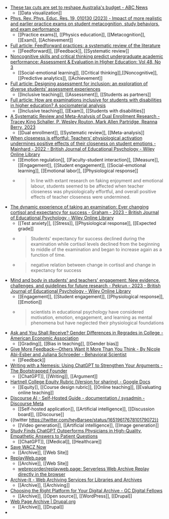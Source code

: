 - [These tax cuts are set to reshape Australia's budget - ABC News](https://www.abc.net.au/news/2023-04-28/stage-three-tax-cuts-to-scale/102268304)
	- [[Data visualization]]
- [Phys. Rev. Phys. Educ. Res. 19, 010130 (2023)  -  Impact of more realistic and earlier practice exams on student metacognition, study behaviors, and exam performance](https://journals.aps.org/prper/abstract/10.1103/PhysRevPhysEducRes.19.010130)
	- [[Practice exams]], [[Physics education]], [[Metacognition]], [[Exam]], [[Achievement]]
- [Full article: Feedforward practices: a systematic review of the literature](https://www.tandfonline.com/doi/full/10.1080/02602938.2022.2073434)
	- [[Feedforward]], [[Feedback]], [[Systematic review]]
- [Noncognitive skills and critical thinking predict undergraduate academic performance: Assessment & Evaluation in Higher Education: Vol 48, No 3](https://www.tandfonline.com/doi/abs/10.1080/02602938.2022.2073964)
	- [[Social-emotional learning]], [[Critical thinking]],[[Noncognitive]], [[Predictive analytics]], [[Achievement]]
- [Full article: Designing assessment for inclusion: an exploration of diverse students’ assessment experiences](https://www.tandfonline.com/doi/full/10.1080/02602938.2022.2082373)
	- [[Inclusive teaching]], [[Assessment]], [[Students as partners]]
- [Full article: How are examinations inclusive for students with disabilities in higher education? A sociomaterial analysis](https://www.tandfonline.com/doi/full/10.1080/02602938.2022.2077910)
	- [[Inclusive teaching]], [[Exam]], [[Students with disabilities]]
- [A Systematic Review and Meta-Analysis of Dual Enrollment Research - Tracey King Schaller, P. Wesley Routon, Mark Allen Partridge, Reanna Berry, 2023](https://journals.sagepub.com/doi/full/10.1177/15210251231170331)
	- [[Dual enrollment]], [[Systematic review]], [[Meta-analysis]]
- [When closeness is effortful: Teachers’ physiological activation undermines positive effects of their closeness on student emotions - Mainhard - 2022 - British Journal of Educational Psychology - Wiley Online Library](https://bpspsychub.onlinelibrary.wiley.com/doi/10.1111/bjep.12506)
	- [[Emotion regulation]], [[Faculty-student interaction]], [[Measure]], [[Engagement]], [[Student engagement]], [[Social-emotional learning]], [[Emotional labor]], [[Physiological response]]
	- >In line with extant research on faking enjoyment and emotional labour, students seemed to be affected when teacher closeness was physiologically effortful, and overall positive effects of teacher closeness were undermined.
- [The dynamic experience of taking an examination: Ever changing cortisol and expectancy for success - Graham - 2023 - British Journal of Educational Psychology - Wiley Online Library](https://bpspsychub.onlinelibrary.wiley.com/doi/abs/10.1111/bjep.12521?campaign=woletoc)
	- [[Test anxiety]], [[Stress]], [[Physiological response]], [[Expected grade]]
	- >Students' expectancy for success declined during the examination while cortisol levels declined from the beginning to middle of the examination and began to increase again as a function of time.
	- >negative relation between change in cortisol and change in expectancy for success
- [Mind and body in students' and teachers' engagement: New evidence, challenges, and guidelines for future research - Pekrun - 2023 - British Journal of Educational Psychology - Wiley Online Library](https://bpspsychub.onlinelibrary.wiley.com/doi/full/10.1111/bjep.12575?campaign=woletoc)
	- [[Engagement]], [[Student engagement]], [[Physiological response]], [[Emotion]]
	- >scientists in educational psychology have considered motivation, emotion, engagement, and learning as mental phenomena but have neglected their physiological foundations
- [Ask and You Shall Receive? Gender Differences in Regrades in College - American Economic Association](https://www.aeaweb.org/articles?id=10.1257/pol.20210053)
	- [[Grading]], [[Bias in teaching]], [[Gender bias]]
- [Give More Feedback—Others Want It More Than You Think - By Nicole Abi-Esber and Juliana Schroeder - Behavioral Scientist](https://behavioralscientist.org/give-more-feedback-others-want-it-more-than-you-think/)
	- [[Feedback]]
- [Writing with a Nemesis: Using ChatGPT to Strengthen Your Arguments - The Bootstrapped Founder](https://thebootstrappedfounder.com/writing-with-a-nemesis-using-chatgpt-to-strengthen-your-arguments/)
	- [[ChatGPT]], [[Writing]], [[Argument]]
- [Hartnell College Equity Rubric (Version for sharing) - Google Docs](https://docs.google.com/document/d/1pG20GvGypQXnhQCVgySBogpYfmx2IdGDp6AbX-PdnoQ/edit)
	- [[Equity]], [[Course design rubric]], [[Online teaching]], [[Evaluating online teaching]]
- [Discourse AI - Self-Hosted Guide - documentation / sysadmin - Discourse Meta](https://meta.discourse.org/t/discourse-ai-self-hosted-guide/259598?u=falco)
	- [[Self-hosted application]], [[Artificial intelligence]], [[Discussion board]], [[Discourse]]
- {{twitter https://twitter.com/heyBarsee/status/1651961767810179072}}
	- [[Video generation]], [[Artificial intelligence]], [[Image generation]]
- [Study Finds ChatGPT Outperforms Physicians in High-Quality, Empathetic Answers to Patient Questions](https://today.ucsd.edu/story/study-finds-chatgpt-outperforms-physicians-in-high-quality-empathetic-answers-to-patient-questions)
	- [[ChatGPT]], [[Medical]], [[Healthcare]]
- [Save WACZ Now](https://inkdroid.org/2023/04/03/spn-wacz/)
	- [[Archive]], [[Web Site]]
- [ReplayWeb.page](https://replayweb.page/)
	- [[Archive]], [[Web Site]]
	- [webrecorder/replayweb.page: Serverless Web Archive Replay directly in the browser](https://github.com/webrecorder/replayweb.page)
- [Archive-It - Web Archiving Services for Libraries and Archives](https://www.archive-it.org/)
	- [[Archive]], [[Archiving]]
- [Choosing the Right Platform for Your Digital Archive - GC Digital Fellows](https://digitalfellows.commons.gc.cuny.edu/2021/03/22/choosing-the-right-platform-for-your-digital-archive/)
	- [[Archive]], [[Open source]], [[WordPress]], [[Drupal]]
- [Web Page Archive | Drupal.org](https://www.drupal.org/project/web_page_archive)
	- [[Archive]], [[Drupal]]
-
